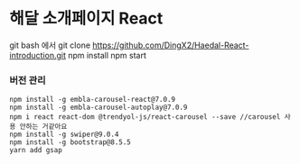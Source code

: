 # 해달 소개페이지 React

git bash 에서 git clone https://github.com/DingX2/Haedal-React-introduction.git
npm install
npm start


### 버전 관리
```
npm install -g embla-carousel-react@7.0.9
npm install -g embla-carousel-autoplay@7.0.9
npm i react react-dom @trendyol-js/react-carousel --save //carousel 사용 안하는 거같아요
npm install -g swiper@9.0.4
npm install -g bootstrap@8.5.5
yarn add gsap
```
